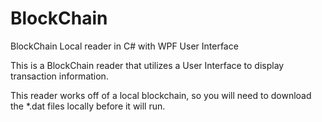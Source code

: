 # BlockChain
BlockChain Local reader in C# with WPF User Interface

This is a BlockChain reader that utilizes a User Interface to display transaction information.

This reader works off of a local blockchain, so you will need to download the *.dat files locally before it will run.
